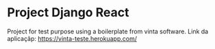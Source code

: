# Project Django React
Project for test purpose using a boilerplate from vinta software.
Link da aplicaçãp: https://vinta-teste.herokuapp.com/
